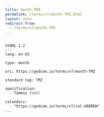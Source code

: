 ```yaml
---
title: month-TMZ
permalink: /terms/v7/month-TMZ.html
layout: none
redirect-from:
  - /terms/v7/month-TMZ
...
```


```

%YAML 1.2
---
lang: en-US

type: month

uri: https://gedcom.io/terms/v7/month-TMZ

standard tag: TMZ

specification:
  - Tammuz (תַּמּוּז)

calendars:
  - "https://gedcom.io/terms/v7/cal-HEBREW"
...

```
